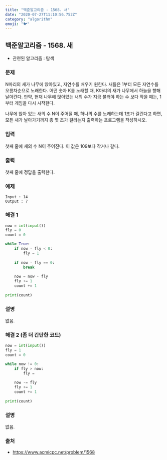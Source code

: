 ```yaml
---
title: "백준알고리즘 - 1568. 새"
date: "2020-07-27T11:10:56.752Z"
category: "algorithm"
emoji: "🐦"
---
```


## 백준알고리즘 - 1568. 새

- 관련된 알고리즘 : 탐색

### 문제

N마리의 새가 나무에 앉아있고, 자연수를 배우기 원한다. 새들은 1부터 모든 자연수를 오름차순으로 노래한다. 어떤 숫자 K를 노래할 때, K마리의 새가 나무에서 하늘을 향해 날아간다. 만약, 현재 나무에 앉아있는 새의 수가 지금 불러야 하는 수 보다 작을 때는, 1부터 게임을 다시 시작한다.

나무에 앉아 있는 새의 수 N이 주어질 때, 하나의 수를 노래하는데 1초가 걸린다고 하면, 모든 새가 날아가기까지 총 몇 초가 걸리는지 출력하는 프로그램을 작성하시오.

### 입력

첫째 줄에 새의 수 N이 주어진다. 이 값은 109보다 작거나 같다.

### 출력

첫째 줄에 정답을 출력한다.

### 예제

```
Input : 14
Output : 7
```

### 해결 1

```python
now = int(input())
fly = 0
count = 0

while True:   
    if now - fly < 0:
        fly = 1
    
    if now - fly == 0:
        break
        
    now = now - fly   
    fly += 1
    count += 1
    
print(count)   
```

### 설명

없음.

### 해결 2 (좀 더 간단한 코드)

```python
now = int(input())
fly = 1
count = 0

while now != 0:
    if fly > now:
        fly = 
        
    now -= fly   
    fly += 1
    count += 1
    
print(count)   
```

### 설명

없음.

### 출처

- https://www.acmicpc.net/problem/1568
